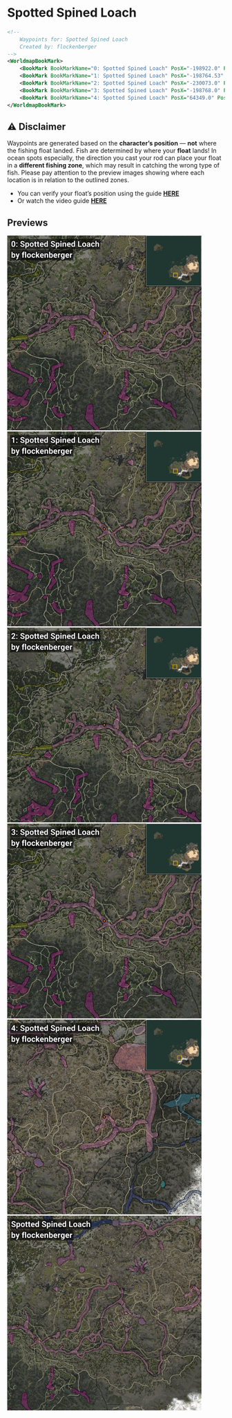 # Spotted Spined Loach
```xml
<!--
    Waypoints for: Spotted Spined Loach
    Created by: flockenberger
-->
<WorldmapBookMark>
    <BookMark BookMarkName="0: Spotted Spined Loach" PosX="-198922.0" PosY="5673.0" PosZ="-440040.0" />
    <BookMark BookMarkName="1: Spotted Spined Loach" PosX="-198764.53" PosY="5756.371" PosZ="-440670.75" />
    <BookMark BookMarkName="2: Spotted Spined Loach" PosX="-230073.0" PosY="5885.0" PosZ="-417880.0" />
    <BookMark BookMarkName="3: Spotted Spined Loach" PosX="-198768.0" PosY="5757.0" PosZ="-440727.0" />
    <BookMark BookMarkName="4: Spotted Spined Loach" PosX="64349.0" PosY="31751.0" PosZ="-353553.0" />
</WorldmapBookMark>
```

## ⚠️ Disclaimer
Waypoints are generated based on the __**character’s position**__ — __not__ where the fishing float landed.
Fish are determined by where your **float** lands!
In ocean spots especially, the direction you cast your rod can place your float in a **different fishing zone**, which may result in catching the wrong type of fish.
Please pay attention to the preview images showing where each location is in relation to the outlined zones.

- You can verify your float’s position using the guide [**HERE**](https://flockenberger.github.io/bdo-fish-position/)
- Or watch the video guide [**HERE**](https://youtu.be/t-VXcRoNojk)

## Previews
<img src="./Spotted Spined Loach_0_Preview.webp" width="450"/> <img src="./Spotted Spined Loach_1_Preview.webp" width="450"/> <img src="./Spotted Spined Loach_2_Preview.webp" width="450"/> <img src="./Spotted Spined Loach_3_Preview.webp" width="450"/> <img src="./Spotted Spined Loach_4_Preview.webp" width="450"/> <img src="./Spotted Spined Loach_Preview.webp" width="450"/> 